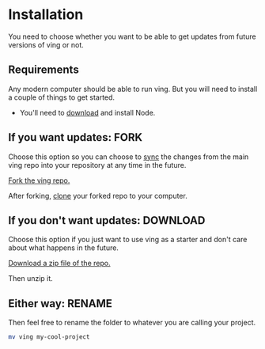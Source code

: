 # Installation

You need to choose whether you want to be able to get updates from future versions of ving or not.

## Requirements

Any modern computer should be able to run ving. But you will need to install a couple of things to get started.

 - You'll need to [download](https://nodejs.org/en) and install Node.


## If you want updates: FORK

Choose this option so you can choose to [sync](https://docs.github.com/en/pull-requests/collaborating-with-pull-requests/working-with-forks/syncing-a-fork) the changes from the main ving repo into your repository at any time in the future.


[Fork the ving repo.](https://github.com/plainblack/ving/fork)


After forking, [clone](https://docs.github.com/en/repositories/creating-and-managing-repositories/cloning-a-repository) your forked repo to your computer.


## If you don't want updates: DOWNLOAD

Choose this option if you just want to use ving as a starter and don't care about what happens in the future.

[Download a zip file of the repo.](https://github.com/plainblack/ving/archive/refs/heads/main.zip)

Then unzip it.

## Either way: RENAME

Then feel free to rename the folder to whatever you are calling your project.

```bash
mv ving my-cool-project
```